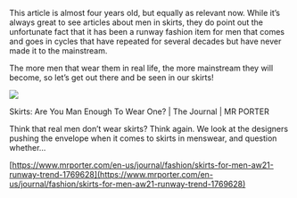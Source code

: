This article is almost four years old, but equally as relevant now. While it’s always great to see articles about men in skirts, they do point out the unfortunate fact that it has been a runway fashion item for men that comes and goes in cycles that have repeated for several decades but have never made it to the mainstream.

The more men that wear them in real life, the more mainstream they will become, so let’s get out there and be seen in our skirts!

[](https://www.mrporter.com/en-us/journal/fashion/skirts-for-men-aw21-runway-trend-1769628 "Skirts: Are You Man Enough To Wear One? | The Journal | MR PORTER")

![](https://i0.wp.com/www.mrporter.com/favicon.png?ssl=1)

Skirts: Are You Man Enough To Wear One? | The Journal | MR PORTER

Think that real men don’t wear skirts? Think again. We look at the designers pushing the envelope when it comes to skirts in menswear, and question whether…

[https://www.mrporter.com/en-us/journal/fashion/skirts-for-men-aw21-runway-trend-1769628](https://www.mrporter.com/en-us/journal/fashion/skirts-for-men-aw21-runway-trend-1769628)
